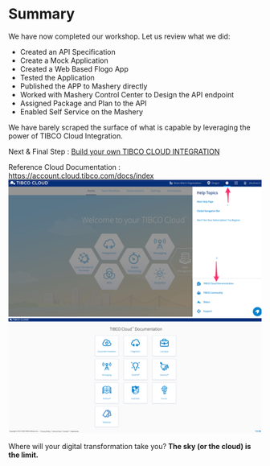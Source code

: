 #  Summary

We have now completed our workshop. Let us review what we did:
- Created an API Specification
- Create a Mock Application
- Created a Web Based Flogo App
- Tested the Application
- Published the APP to Mashery directly
- Worked with Mashery Control Center to Design the API endpoint
- Assigned Package and Plan to the API  
- Enabled Self Service on the Mashery  


We have barely scraped the surface of what is capable by leveraging the power of TIBCO Cloud Integration.

Next & Final Step : [Build your own TIBCO CLOUD INTEGRATION](cloud.tibco.com)

Reference Cloud Documentation : https://account.cloud.tibco.com/docs/index
![MAIN](/images/doc_1.png)
![MAIN](/images/doc_2.png)

Where will your digital transformation take you?
**The sky (or the cloud) is the limit.**
